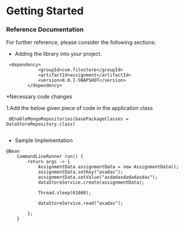 # Getting Started

### Reference Documentation
For further reference, please consider the following sections:

* Adding the library into your project.

```
 <dependency>
			<groupId>com.filestore</groupId>
			<artifactId>assignment</artifactId>
			<version>0.0.1-SNAPSHOT</version>
		</dependency>
```
              
*Necessary code changes 
  
      
   1.Add the below given piece of code in the application class  
  
 ```
  @EnableMongoRepositories(basePackageClasses = DataStoreRepository.class)
  
  ```
  
* Sample Implementation 

```
@Bean
	CommandLineRunner run() {
		return args -> {
			AssignmentData assignmentData = new AssignmentData();
			assignmentData.setKey("asadas");
			assignmentData.setValue("asdadasdadadasdas");
			dataStoreService.create(assignmentData);

			Thread.sleep(61000);

			dataStoreService.read("asadas");

		};
	}
```



